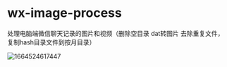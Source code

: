 # wx-image-process
处理电脑端微信聊天记录的图片和视频（删除空目录  dat转图片 去除重复文件，复制hash目录文件到按月目录）

![1664524617447](https://user-images.githubusercontent.com/3346208/193221202-f190962e-46c1-4d2a-968f-eca7dcdcd68f.jpg)
